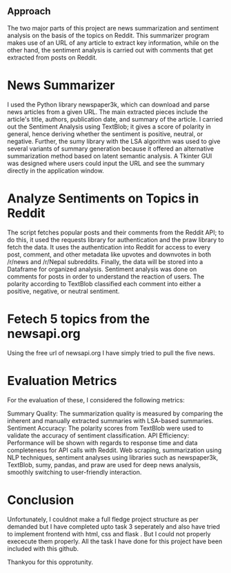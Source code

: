 ## Approach 

The two major parts of this project are news summarization and sentiment analysis on the basis of the topics on Reddit. This summarizer program makes use of an URL of any article to extract key information, while on the other hand, the sentiment analysis is carried out with comments that get extracted from posts on Reddit.

# News Summarizer
I used the Python library newspaper3k, which can download and parse news articles from a given URL. The main extracted pieces include the article's title, authors, publication date, and summary of the article. I carried out the Sentiment Analysis using TextBlob; it gives a score of polarity in general, hence deriving whether the sentiment is positive, neutral, or negative. Further, the sumy library with the LSA algorithm was used to give several variants of summary generation because it offered an alternative summarization method based on latent semantic analysis. A Tkinter GUI was designed where users could input the URL and see the summary directly in the application window.

# Analyze Sentiments on Topics in Reddit
The script fetches popular posts and their comments from the Reddit API; to do this, it used the requests library for authentication and the praw library to fetch the data. It uses the authentication into Reddit for access to every post, comment, and other metadata like upvotes and downvotes in both /r/news and /r/Nepal subreddits. Finally, the data will be stored into a Dataframe for organized analysis. Sentiment analysis was done on comments for posts in order to understand the reaction of users. The polarity according to TextBlob classified each comment into either a positive, negative, or neutral sentiment.

# Fetech 5 topics from the newsapi.org
Using the free url of newsapi.org I have simply tried to pull the five news.

# Evaluation Metrics
For the evaluation of these, I considered the following metrics:

Summary Quality: The summarization quality is measured by comparing the inherent and manually extracted summaries with LSA-based summaries.
Sentiment Accuracy: The polarity scores from TextBlob were used to validate the accuracy of sentiment classification.
API Efficiency: Performance will be shown with regards to response time and data completeness for API calls with Reddit.
Web scraping, summarization using NLP techniques, sentiment analyses using libraries such as newspaper3k, TextBlob, sumy, pandas, and praw are used for deep news analysis, smoothly switching to user-friendly interaction.

# Conclusion
Unfortunately, I couldnot make a full fledge project structure as per demanded but I have completed upto task 3 seperately and also have tried to implement frontend with html, css and flask . But I could not properly exececute them properly. All the task I have done for this project have been included with this github.

Thankyou for this opprotunity.